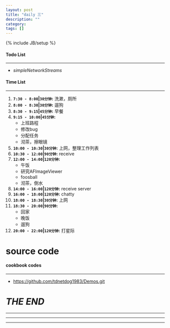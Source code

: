 ```yaml
---
layout: post
title: "daily 三"
description: ""
category: 
tags: []
---
```

{% include JB/setup %}
#### Todo List
***
* *simpleNetworkStreams*

#### Time List
***
1. **`7:30 - 8:00`|`30分钟`:** 洗漱，厕所
2. **`8:00 - 8:30`|`30分钟`:** 遛狗
3. **`8:30 - 9:15`|`45分钟`:** 早餐
4. **`9:15 - 10:00`|`45分钟`:**
	* 上班路程
	* 修改bug
	* 分配任务
	* 沏茶，擦眼镜
5. **`10:00 - 10:30`|`30分钟`:** 上网，整理工作列表
6. **`10:30 - 12:00`|`90分钟`:** receive
7. **`12:00 - 14:00`|`120分钟`:** 
	* 午饭
	* 研究AFImageViewer
	* foosball
	* 沏茶，倒水
8. **`14:00 - 16:00`|`120分钟`:** receive server
9. **`16:00 - 18:00`|`120分钟`:** chatty
10. **`18:00 - 18:30`|`30分钟`:** 上网
11. **`18:30 - 20:00`|`90分钟`:** 
	* 回家
	* 晚饭
	* 遛狗
12. **`20:00 - 22:00`|`120分钟`:** 打星际

# source code
#### cookbook codes
***
* https://github.com/tdnetdog1983/Demos.git

# *THE END*
***
***
***